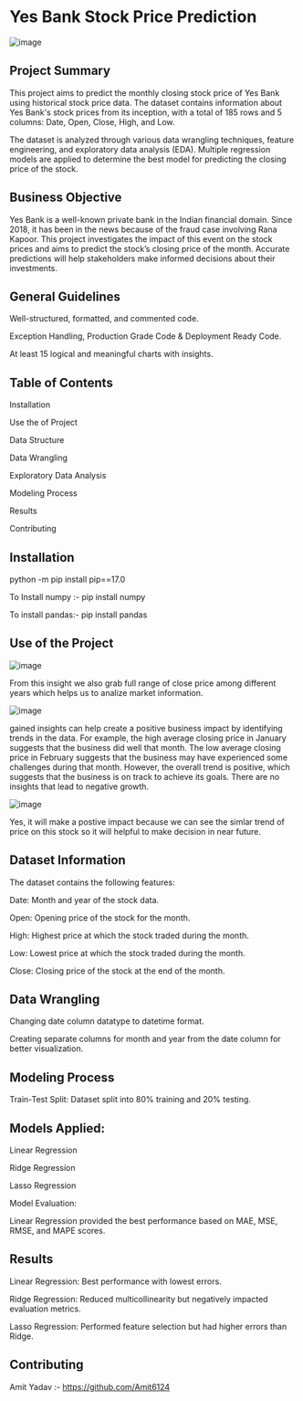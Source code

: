 # Yes Bank Stock Price Prediction

![image](https://github.com/mintijha/Yes-Bank-Stock-Closing-Price-Prediction/assets/123978172/9cb63a45-46e1-447f-9a47-801d6573f329)


## Project Summary 

This project aims to predict the monthly closing stock price of Yes Bank using historical stock price data. The dataset contains information about Yes Bank's stock prices from its inception, with a total of 185 rows and 5 columns: Date, Open, Close, High, and Low.

The dataset is analyzed through various data wrangling techniques, feature engineering, and exploratory data analysis (EDA). Multiple regression models are applied to determine the best model for predicting the closing price of the stock.

## Business Objective

Yes Bank is a well-known private bank in the Indian financial domain. Since 2018, it has been in the news because of the fraud case involving Rana Kapoor. This project investigates the impact of this event on the stock prices and aims to predict the stock’s closing price of the month. Accurate predictions will help stakeholders make informed decisions about their investments.

## General Guidelines

Well-structured, formatted, and commented code.

Exception Handling, Production Grade Code & Deployment Ready Code.

At least 15 logical and meaningful charts with insights.

## Table of Contents
Installation

Use the of Project

Data Structure

Data Wrangling

Exploratory Data Analysis

Modeling Process

Results

Contributing

## Installation

python -m pip install pip==17.0

To Install numpy :- pip install numpy

To install pandas:- pip install pandas

## Use of the Project

![image](https://github.com/mintijha/Yes-Bank-Stock-Closing-Price-Prediction/assets/123978172/a66c93c5-f5c0-4fd9-91e3-2765515cda64)

From this insight we also grab full range of close price among different years which helps us to analize market information.

![image](https://github.com/mintijha/Yes-Bank-Stock-Closing-Price-Prediction/assets/123978172/1044ac23-a872-44b2-9e70-2a8ddd88b86d)

gained insights can help create a positive business impact by identifying trends in the data. For example, the high average closing price in January suggests that the business did well that month. The low average closing price in February suggests that the business may have experienced some challenges during that month. However, the overall trend is positive, which suggests that the business is on track to achieve its goals. There are no insights that lead to negative growth.

![image](https://github.com/mintijha/Yes-Bank-Stock-Closing-Price-Prediction/assets/123978172/cd38da12-628f-45c2-8e29-b6264816a8ec)

Yes, it will make a postive impact because we can see the simlar trend of price on this stock so it will helpful to make decision in near future.




## Dataset Information

The dataset contains the following features:

Date: Month and year of the stock data.

Open: Opening price of the stock for the month.

High: Highest price at which the stock traded during the month.

Low: Lowest price at which the stock traded during the month.

Close: Closing price of the stock at the end of the month.


## Data Wrangling

Changing date column datatype to datetime format.

Creating separate columns for month and year from the date column for better visualization.

## Modeling Process

Train-Test Split: Dataset split into 80% training and 20% testing.

## Models Applied:

Linear Regression 

Ridge Regression

Lasso Regression

Model Evaluation:

Linear Regression provided the best performance based on MAE, MSE, RMSE, and MAPE scores.

## Results

Linear Regression: Best performance with lowest errors.

Ridge Regression: Reduced multicollinearity but negatively impacted evaluation metrics.

Lasso Regression: Performed feature selection but had higher errors than Ridge.

## Contributing

Amit Yadav :- https://github.com/Amit6124


